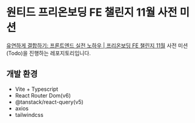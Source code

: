 # 원티드 프리온보딩 FE 챌린지 11월 사전 미션

[유연하게 결합하기: 프론트엔드 실전 노하우 | 프리온보딩 FE 챌린지 11월](https://www.wanted.co.kr/events/pre_challenge_fe_27) 사전 미션(Todo)을 진행하는 레포지토리입니다.

## 개발 환경

- Vite + Typescript
- React Router Dom(v6)
- @tanstack/react-query(v5)
- axios
- tailwindcss
